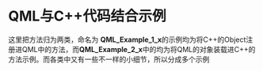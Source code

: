 # QML与C++代码结合示例

这里把方法归为两类，命名为 **QML_Example_1_x**的示例均为将C++的Object注册进QML中的方法，而**QML_Example_2_x**中的均为将QML的对象装载进C++的方法示例。而各类中又有一些不一样的小细节，所以分成多个示例
